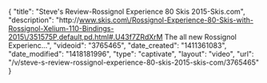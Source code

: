 {
    "title": "Steve's Review-Rossignol Experience 80 Skis 2015-Skis.com",
    "description": "http:\/\/www.skis.com\/Rossignol-Experience-80-Skis-with-Rossignol-Xelium-110-Bindings-2015\/351575P,default,pd.html#.U43f7ZRdXrM The all new Rossignol Experienc...",
    "videoid": "3765465",
    "date_created": "1411361083",
    "date_modified": "1418181996",
    "type": "captivate",
    "layout": "video",
    "url": "\/v\/steve-s-review-rossignol-experience-80-skis-2015-skis-com\/3765465"
}